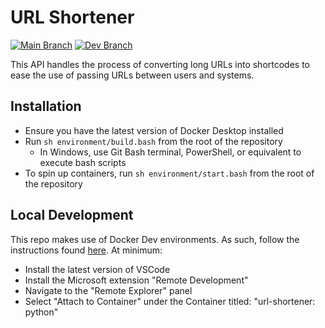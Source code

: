 # URL Shortener

[![Main Branch](https://github.com/jamie-sgro/url-shortener/actions/workflows/main.yml/badge.svg)](https://github.com/jamie-sgro/url-shortener/actions/workflows/main.yml) [![Dev Branch](https://github.com/jamie-sgro/url-shortener/actions/workflows/develop.yml/badge.svg)](https://github.com/jamie-sgro/url-shortener/actions/workflows/develop.yml)

This API handles the process of converting long URLs into shortcodes to ease the use of passing URLs between users and systems.



## Installation

- Ensure you have the latest version of Docker Desktop installed
- Run `sh environment/build.bash` from the root of the repository
  - In Windows, use Git Bash terminal, PowerShell, or equivalent to execute bash scripts
- To spin up containers, run `sh environment/start.bash` from the root of the repository



## Local Development

This repo makes use of Docker Dev environments. As such, follow the instructions found [here](https://code.visualstudio.com/docs/remote/containers). At minimum:

- Install the latest version of VSCode
- Install the Microsoft extension "Remote Development"
- Navigate to the "Remote Explorer" panel
- Select "Attach to Container" under the Container titled: "url-shortener: python"

